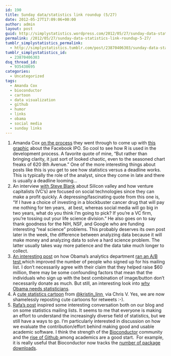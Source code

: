 ```yaml
---
id: 190
title: Sunday data/statistics link roundup (5/27)
date: 2012-05-27T17:09:06+00:00
author: admin
layout: post
guid: http://simplystatistics.wordpress.com/2012/05/27/sunday-data-statistics-link-roundup-5-27
permalink: /2012/05/27/sunday-data-statistics-link-roundup-5-27/
tumblr_simplystatistics_permalink:
  - http://simplystatistics.tumblr.com/post/23870406303/sunday-data-statistics-link-roundup-5-27
tumblr_simplystatistics_id:
  - 23870406303
dsq_thread_id:
  - 935438695
categories:
  - Uncategorized
tags:
  - Amanda Cox
  - bioconductor
  - cartoon
  - data visualization
  - github
  - humor
  - links
  - obama
  - social media
  - sunday links
---
```

  1. Amanda Cox <a href="http://chartsnthings.tumblr.com/post/23348191031/amanda-cox-and-countrymen-chart-the-facebook-i-p-o" target="_blank">on the process</a> they went through to come up with <a href="http://www.nytimes.com/interactive/2012/05/17/business/dealbook/how-the-facebook-offering-compares.html" target="_blank">this graphic</a> about the Facebook IPO. So cool to see how R is used in the development process. A favorite quote of mine, &#8220;<span>But rather than bringing clarity, it just sort of looked chaotic, even to the seasoned chart freaks of 620 8th Avenue.&#8221; One of the more interesting things about posts like this is you get to see how statistics versus a deadline works. This is typically the role of the analyst, since they come in late and there is usually a deadline looming&#8230;</span>
  2. <span>An interview <a href="http://www.readability.com/read?url=http%3A//m.theatlantic.com/business/archive/2012/05/the-golden-age-of-silicon-valley-is-over-and-were-dancing-on-its-grave/257401/" target="_blank">with Steve Blank</a> about Silicon valley and how venture capitalists (VC&#8217;s) are focused on social technologies since they can make a profit quickly. A depressing/fascinating quote from this one is, &#8220;</span><span>If I have a choice of investing in a blockbuster cancer drug that will pay me nothing for ten years,  at best, whereas social media will go big in two years, what do you think I&#8217;m going to pick? If you&#8217;re a VC firm, you&#8217;re tossing out your life science division.&#8221; He also goes on to say thank goodness for the NIH, NSF, and Google who are funding interesting &#8220;real science&#8221; problems. This probably deserves its own post later in the week, the difference between analyzing data because it will make money and analyzing data to solve a hard science problem. The latter usually takes way more patience and the data take much longer to collect. </span>
  3. <span><a href="http://blog.optimizely.com/how-obama-raised-60-million-by-running-an-exp" target="_blank">An interesting post</a> on how Obama&#8217;s analytics department <a href="http://en.wikipedia.org/wiki/A/B_testing" target="_blank">ran an A/B test </a>which improved the number of people who signed up for his mailing list. I don&#8217;t necessarily agree with their claim that they helped raise $60 million, there may be some confounding factors that mean that the individuals who sign up with the best combination of image/button don&#8217;t necessarily donate as much. But still, an interesting look into <a href="http://simplystatistics.tumblr.com/post/10809464773/why-does-obama-need-statisticians" target="_blank">why Obama needs statisticians</a>. </span>
  4. <span>A <a href="https://twitter.com/kristin_linn/status/206778618016317441/photo/1" target="_blank">cute statistics cartoon</a> from <a href="https://twitter.com/#!/kristin_linn" target="_blank">@kristin_linn </a> via Chris V. Yes, we are now shamelessly reposting cute cartoons for retweets :-). </span>
  5. <span><a href="http://simplystatistics.tumblr.com/post/23674712262/how-do-we-evaluate-statisticians-working-in-genomics" target="_blank">Rafa&#8217;s post</a> inspired some interesting conversation both on our blog and on some statistics mailing lists. It seems to me that everyone is making an effort to understand the increasingly diverse field of statistics, but we still have a ways to go. I&#8217;m particularly interested in discussion on how we evaluate the contribution/effort behind making good and usable academic software. I think the strength of the <a href="http://bioconductor.org/" target="_blank">Bioconductor</a> community and the <a href="https://github.com/" target="_blank">rise of Github </a>among academics are a good start.  For example, it is really useful that Bioconductor now tracks the <a href="http://www.bioconductor.org/packages/stats/" target="_blank">number of package downloads</a>. </span>